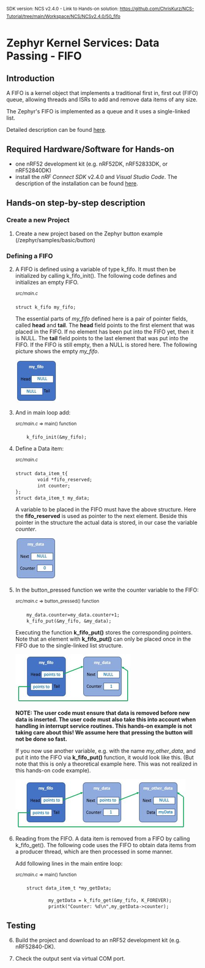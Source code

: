 <sup>SDK version: NCS v2.4.0  -  Link to Hands-on solution: https://github.com/ChrisKurz/NCS-Tutorial/tree/main/Workspace/NCS/NCSv2.4.0/50_fifo</sup>

# Zephyr Kernel Services: Data Passing - FIFO

## Introduction

A FIFO is a kernel object that implements a traditional first in, first out (FIFO) queue, allowing threads and ISRs to add and remove data items of any size.

The Zephyr's FIFO is implemented as a queue and it uses a single-linked list.

Detailed description can be found [here](https://developer.nordicsemi.com/nRF_Connect_SDK/doc/2.4.0/zephyr/kernel/services/data_passing/fifos.html#).

## Required Hardware/Software for Hands-on
- one nRF52 development kit (e.g. nRF52DK, nRF52833DK, or nRF52840DK)
- install the _nRF Connect SDK_ v2.4.0 and _Visual Studio Code_. The description of the installation can be found [here](https://developer.nordicsemi.com/nRF_Connect_SDK/doc/2.3.0/nrf/getting_started/assistant.html#).

## Hands-on step-by-step description 

### Create a new Project

1) Create a new project based on the Zephyr button example (/zephyr/samples/basic/button)

### Defining a FIFO

2) A FIFO is defined using a variable of type k_fifo. It must then be initialized by calling k_fifo_init(). The following code defines and initializes an empty FIFO.

	<sup>_src/main.c_</sup>   
  
       struct k_fifo my_fifo;

   The essential parts of _my_fifo_ defined here is a pair of pointer fields, called __head__ and __tail__. The __head__ field points to the first element that was placed in the FIFO. If no element has been put into the FIFO yet, then it is NULL. The __tail__ field points to the last element that was put into the FIFO. If the FIFO is still empty, then a NULL is stored here. The following picture shows the empty _my_fifo_.
   
   ![image](images/ZKS_FIFO_01_MyFifo.jpg)


3) And in main loop add:

	<sup>_src/main.c_ => main() function</sup>   

           k_fifo_init(&my_fifo);

4) Define a Data item:

	<sup>_src/main.c_</sup>   

       struct data_item_t{
               void *fifo_reserved;  
               int counter;
       };
       struct data_item_t my_data;
   
   A variable to be placed in the FIFO must have the above structure. Here the __fifo_reserved__ is used as pointer to the next element. Beside this pointer in the structure the actual data is stored, in our case the variable _counter_.
 
   ![image](images/ZKS_FIFO_01_MyData.jpg)


4) In the button_pressed function we write the counter variable to the FIFO:

	<sup>_src/main.c_ => button_pressed() function</sup>   
  
           my_data.counter=my_data.counter+1;
           k_fifo_put(&my_fifo, &my_data);
	   
   Executing the function __k_fifo_put()__ stores the corresponding pointers. Note that an element with __k_fifo_put()__ can only be placed once in the FIFO due to the single-linked list structure. 
   
   ![image](images/ZKS_FIFO_01_fifoPut.jpg)

   __NOTE: The user code must ensure that data is removed before new data is inserted. The user code must also take this into account when handling in interrupt service routines. This hands-on example is not taking care about this! We assume here that pressing the button will not be done so fast.__

   If you now use another variable, e.g. with the name _my_other_data_, and put it into the FIFO via __k_fifo_put()__ function, it would look like this. (But note that this is only a theoretical example here. This was not realized in this hands-on code example).
      
   ![image](images/ZKS_FIFO_01_fifoPut2.jpg)


5) Reading from the FIFO. A data item is removed from a FIFO by calling k_fifo_get(). The following code uses the FIFO to obtain data items from a producer thread, which are then processed in some manner.

   Add following lines in the main entire loop:

	<sup>_src/main.c_ => main() function</sup>   

           struct data_item_t *my_getData;

                   my_getData = k_fifo_get(&my_fifo, K_FOREVER);
                   printk("Counter: %d\n",my_getData->counter);

## Testing

6) Build the project and download to an nRF52 development kit (e.g. nRF52840-DK).

7) Check the output sent via virtual COM port. 

